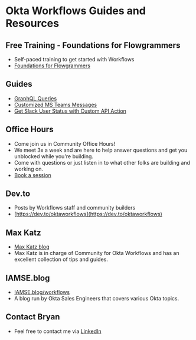# Okta Workflows Guides and Resources

## Free Training - Foundations for Flowgrammers
- Self-paced training to get started with Workflows
- [Foundations for Flowgrammers](https://www.okta.com/training/workflows-foundations-for-flowgrammers)

## Guides
- [GraphQL Queries](https://github.com/bbarrows89/oktaworkflows/tree/main/guides/GraphQL)
- [Customized MS Teams Messages](https://github.com/bbarrows89/oktaworkflows/tree/main/guides/MSTeamsCAPIA)
- [Get Slack User Status with Custom API Action](https://github.com/bbarrows89/oktaworkflows/tree/main/guides/getSlackUserStatus)

## Office Hours
- Come join us in Community Office Hours!
- We meet 3x a week and are here to help answer questions and get you unblocked while you're building.
- Come with questions or just listen in to what other folks are building and working on.
- [Book a session](https://calendly.com/oktaworkflows/)

## Dev.to
- Posts by Workflows staff and community builders
- [https://dev.to/oktaworkflows](https://dev.to/oktaworkflows)

## Max Katz
- [Max Katz blog](https://maxkatz.net/okta-workflows/)
- Max Katz is in charge of Community for Okta Workflows and has an excellent collection of tips and guides.

## IAMSE.blog
- [IAMSE.blog/workflows](https://iamse.blog/workflows/)
- A blog run by Okta Sales Engineers that covers various Okta topics.

## Contact Bryan
- Feel free to contact me via [LinkedIn](https://www.linkedin.com/in/bbarrows89/)
